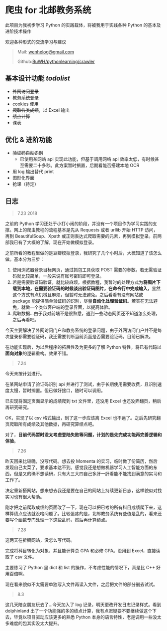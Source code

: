 # 爬虫 for 北邮教务系统

此项目为我初步学习 Python 的实践载体，将被我用于实践各种 Python 的基本及进阶技术操作

欢迎各种形式的交流学习与建议

> Mail: wenhelog@gmail.com
>
> Github:[BuWH/pythonlearning/crawler](https://github.com/BuWH/pythonlearning/tree/master/crawler)

## 基本设计功能 *todolist* 

* ~~外网访问登录~~
* ~~教务系统登录~~
* cookies 使用
* ~~爬取各类成绩~~，以 Excel 输出
* ~~绩点计算~~
* 课表

## 优化 & 进阶功能

* ~~验证码自动识别~~
  * 已使用某网站 api 实现此功能，但基于调用网络 api 效率太低，有时候甚至需要二十多秒。此方案暂时搁置，后期看能否搭建本地 OCR
* 用 log 输出替代 print
* 图形化界面
* 抢课（待定）

## 日志

> 7.23 2018

之前的 Python 学习还处于小打小闹的阶段，并没有一个项目作为学习实践的支撑。网上的爬虫教程的流程基本是先从 Requests 或者 urllib 开始 HTTP 访问，再到 BeautifulSoup、Xpath 或正则表达式爬取需要的元素，再到模拟登录。前两部我已有了大概的了解，现在开始做模拟登录。

之前所看的教程里做的是豆瓣模拟登录，我研究了几个小时后，大概知道了该怎么做。基本分为三步：

1. 使用浏览器登录目标网页，通过抓包工具获取 POST 需要的参数。若无需验证码就比较简单，一般来说有账号密码即可登录。
2. 若是需要验证码验证，就比较麻烦。根据教程，我暂时的处理方式为**将图片下载到本地，在需要验证码的时候谈出验证码图片，在命令行中完成输入**，显然这个方式有点机械且麻烦，但暂时无法避免。之后看看有没有网站或 package 能提供简单验证码的识别，尽量**自动化处理验证码**。若实在无法避免，就做一个类似客户端的登录界面，以提高体验。
3. 爬取数据…由于我对前端不是很熟悉，遇到一些动态网页还不知道怎么处理，之后再看吧。

今天主要解决了外网访问门户和教务系统的登录问题，由于外网访问门户并不是每次登录都需要验证码，我还需要判断当前页面是否需要验证码。目前已解决。

在功能实现后，为以后程序的拓展性及为更多的了解 Python 特性，将已有代码以**面向对象**的逻辑重构。效果不错。

> 7.24

今天未按计划进行。

在某网站申请了验证码识别 api 并进行了测试，由于长期使用需要收费，且识别速度太慢，暂时搁置。但已做好接口，随时可以调用。

已实现将固定页面显示的成绩爬到 txt 文件里，还没用 Excel 也还没弄翻页，稍后再研究研究。

OK，实现了以 csv 格式输出，到了这一步应该离 Excel 也不远了。之后先研究翻页爬取所有成绩及其他数据，再研究算绩点吧。

对了，**目前代码暂时没太考虑登陆失败等问题，计划的是先完成功能再完善逻辑和体验**。

> 7.26

昨天回来比较晚，没写代码。想去投 Momenta 的实习，临时做了份简历，然后发现自己太菜了，要求基本达不到。感觉我还是想做机器学习人工智能方面的东西，但是又的确不想读研，只有大三大四自己多肝一肝看能不能找到满意的实习和工作了。

决定重新搭网站，想来想去我还是要在自己的网站上持续更新日志，这样貌似对找实习也有很大帮助。

刚才把之前爬取成绩的页面改了一下，现在可以把已考的所有科目成绩爬下来，这样算绩点应该就没啥问题了。比较蛋疼的是，北邮教务系统有些值是乱的，看来还要写个函数专门处理一下这些乱码，然后再计算绩点。

> 7.28

这两天在折腾网站，没怎么写代码。

完成将科目转化为对象，并且能计算总 GPA 和必修 GPA。没用到 Excel，直接读取了 csv 文件。

主要练习了 Python 里 dict 和 list 的操作，不考虑性能的情况下，真是比 C++ 好用百倍啊。

现在看来貌似不太需要单独写入文件再读入文件，之后把文件的部分删去试试。

> 8.3

这几天陪女朋友玩去了...今天加入了 log 记录，明天更改开发日志记录样式。看到 dolphinland 出了一个功能强的多的绩点计算，我有点迟疑要不要继续做这个下去，毕竟以项目驱动应该更多的熟悉 Python 本身的语言特性，老是调用一些没太多难度的包其实没太大提升。
